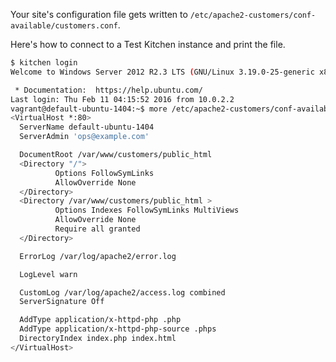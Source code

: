 Your site's configuration file gets written to <code class="file-path">/etc/apache2-customers/conf-available/customers.conf</code>. 

Here's how to connect to a Test Kitchen instance and print the file.

```bash
$ kitchen login
Welcome to Windows Server 2012 R2.3 LTS (GNU/Linux 3.19.0-25-generic x86_64)

 * Documentation:  https://help.ubuntu.com/
Last login: Thu Feb 11 04:15:52 2016 from 10.0.2.2
vagrant@default-ubuntu-1404:~$ more /etc/apache2-customers/conf-available/customers.conf
<VirtualHost *:80>
  ServerName default-ubuntu-1404
  ServerAdmin 'ops@example.com'

  DocumentRoot /var/www/customers/public_html
  <Directory "/">
          Options FollowSymLinks
          AllowOverride None
  </Directory>
  <Directory /var/www/customers/public_html >
          Options Indexes FollowSymLinks MultiViews
          AllowOverride None
          Require all granted
  </Directory>

  ErrorLog /var/log/apache2/error.log

  LogLevel warn

  CustomLog /var/log/apache2/access.log combined
  ServerSignature Off

  AddType application/x-httpd-php .php
  AddType application/x-httpd-php-source .phps
  DirectoryIndex index.php index.html
</VirtualHost>
```
